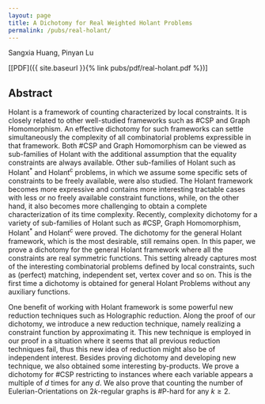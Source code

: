 ```yaml
---
layout: page
title: A Dichotomy for Real Weighted Holant Problems
permalink: /pubs/real-holant/
---
```


Sangxia Huang, Pinyan Lu

\[[PDF]({{ site.baseurl }}{% link pubs/pdf/real-holant.pdf %})\]

## Abstract

Holant is a framework of counting characterized by local constraints. 
It is closely related to other well-studied frameworks such as #CSP and 
Graph Homomorphism. An effective dichotomy for such frameworks can settle 
simultaneously the complexity of all combinatorial problems expressible 
in that framework. Both #CSP and Graph Homomorphism can be viewed as 
sub-families of Holant with the additional assumption that the equality 
constraints are always available. Other sub-families of Holant such as 
Holant<sup>\*</sup> and Holant<sup>c</sup> problems, in which we assume 
some specific sets of constraints to be freely available, were also studied. 
The Holant framework becomes more expressive and contains more interesting 
tractable cases with less or no freely available constraint functions, 
while, on the other hand, it also becomes more challenging to obtain a 
complete characterization of its time complexity. Recently, complexity 
dichotomy for a variety of sub-families of Holant such as #CSP, Graph 
Homomorphism, Holant<sup>\*</sup> and Holant<sup>c</sup> were proved. 
The dichotomy for the general Holant framework, which is the most 
desirable, still remains open. In this paper, we prove a dichotomy for 
the general Holant framework where all the constraints are real 
symmetric functions. This setting already captures most of the interesting 
combinatorial problems defined by local constraints, such as (perfect) 
matching, independent set, vertex cover and so on. This is the first 
time a dichotomy is obtained for general Holant Problems without any 
auxiliary functions.

One benefit of working with Holant framework is some powerful new reduction 
techniques such as Holographic reduction. Along the proof of our dichotomy, 
we introduce a new reduction technique, namely realizing a constraint 
function by approximating it. This new technique is employed in our proof 
in a situation where it seems that all previous reduction techniques fail, 
thus this new idea of reduction might also be of independent interest. 
Besides proving dichotomy and developing new technique, we also obtained 
some interesting by-products. We prove a dichotomy for #CSP restricting 
to instances where each variable appears a multiple of $d$ times for any 
$d$.  We also prove that counting the number of Eulerian-Orientations on 
$2k$-regular graphs is #P-hard for any $k \ge 2$.

